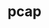 ---
layout: tag-list
type: tag
title: pcap
slug: pcap
category: Tag
sidebar: false
description: >
    Vulnerabilidades de entidades externas XML.
---